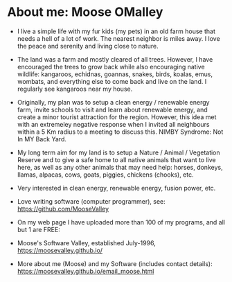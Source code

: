 # About me: Moose OMalley

* I live a simple life with my fur kids (my pets) in an old farm house that needs a hell of a lot of work.  The nearest neighbor is miles away.  I love the peace and serenity and living close to nature.  

* The land was a farm and mostly cleared of all trees.  However, I have encouraged the trees to grow back while also encouraging native wildlife: kangaroos, echidnas, goannas, snakes, birds, koalas, emus, wombats, and everything else to come back and live on the land.  I regularly see kangaroos near my house.  

* Originally, my plan was to setup a clean energy / renewable energy farm, invite schools to visit and learn about renewable energy, and create a minor tourist attraction for the region.  However, this idea met with an extremeley negative response when I invited all neighbours within a 5 Km radius to a meeting to discuss this.  NIMBY Syndrome: Not In MY Back Yard.

* My long term aim for my land is to setup a Nature / Animal / Vegetation Reserve and to give a safe home to all native animals that want to live here, as well as any other animals that may need help: horses, donkeys, llamas, alpacas, cows, goats, piggies, chickens (chooks), etc.

* Very interested in clean energy, renewable energy, fusion power, etc.

* Love writing software (computer programmer), see:
https://github.com/MooseValley

* On my web page I have uploaded more than 100 of my programs, and all but 1 are FREE:

* Moose's Software Valley, established July-1996, 
https://moosevalley.github.io/

* More about me (Moose) and my Software (includes contact details):
https://moosevalley.github.io/email_moose.html

